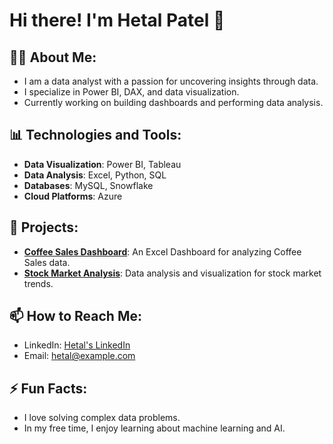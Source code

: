<!--## Hi there 👋-->

<!--
**DA-Hetal-Patel/DA-Hetal-Patel** is a ✨ _special_ ✨ repository because its `README.md` (this file) appears on your GitHub profile.

Here are some ideas to get you started:

- 🔭 I’m currently working on ...
- 🌱 I’m currently learning ...
- 👯 I’m looking to collaborate on ...
- 🤔 I’m looking for help with ...
- 💬 Ask me about ...
- 📫 How to reach me: ...
- 😄 Pronouns: ...
- ⚡ Fun fact: ...
-->
# Hi there! I'm Hetal Patel 👋

## 👨‍💻 About Me:
- I am a data analyst with a passion for uncovering insights through data.
- I specialize in Power BI, DAX, and data visualization.
- Currently working on building dashboards and performing data analysis. 

## 📊 Technologies and Tools:
- **Data Visualization**: Power BI, Tableau
- **Data Analysis**: Excel, Python, SQL
- **Databases**: MySQL, Snowflake
- **Cloud Platforms**: Azure

## 🚀 Projects:
- **[Coffee Sales Dashboard]([https://github.com/DA-Hetal-Patel/Train-Network-Dashboard])**: An Excel Dashboard for analyzing Coffee Sales data.
- **[Stock Market Analysis](https://github.com/DA-Hetal-Patel/Stock-Market-Analysis)**: Data analysis and visualization for stock market trends.

## 📫 How to Reach Me:
- LinkedIn: [Hetal's LinkedIn](https://www.linkedin.com/in/hetal-patel)
- Email: [hetal@example.com](mailto:hetal@example.com)

## ⚡ Fun Facts:
- I love solving complex data problems.
- In my free time, I enjoy learning about machine learning and AI.

